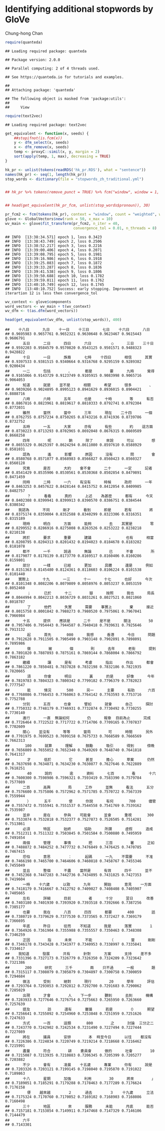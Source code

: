 Identifying additional stopwords by GloVe
================
Chung-hong Chan

``` r
require(quanteda)
```

    ## Loading required package: quanteda

    ## Package version: 2.0.0

    ## Parallel computing: 2 of 4 threads used.

    ## See https://quanteda.io for tutorials and examples.

    ## 
    ## Attaching package: 'quanteda'

    ## The following object is masked from 'package:utils':
    ## 
    ##     View

``` r
require(text2vec)
```

    ## Loading required package: text2vec

``` r
get_equivalent <- function(x, seeds) {
    ##stopifnot(is.fcm(x))
    y <- dfm_select(x, seeds)
    x <- dfm_remove(x, seeds)
    temp <- proxyC::simil(x, y, margin = 2)
    sort(apply(temp, 1, max), decreasing = TRUE)
}

hk_pr <- unlist(tokens(readRDS('hk_pr.RDS'), what = "sentence"))
names(hk_pr) <- seq(1, length(hk_pr))
stop_words <- dictionary(file = "stopwords_zh_traditional.yml")


## hk_pr %>% tokens(remove_punct = TRUE) %>% fcm("window", window = 1, tri = FALSE, ordered = TRUE) -> hk_pr_fcm


## head(get_equivalent(hk_pr_fcm, unlist(stop_words$pronoun)), 30)

pr_fcm2 <- fcm(tokens(hk_pr), context = "window", count = "weighted", weights = 1 / (1:5), tri = TRUE)
glove <- GlobalVectors$new(rank = 50, x_max = 10)
wv_main <- glove$fit_transform(pr_fcm2, n_iter = 40,
                               convergence_tol = 0.01, n_threads = 8)
```

    ## INFO  [13:38:34.571] epoch 1, loss 0.3423 
    ## INFO  [13:38:43.749] epoch 2, loss 0.2506 
    ## INFO  [13:38:52.217] epoch 3, loss 0.2216 
    ## INFO  [13:39:00.406] epoch 4, loss 0.2071 
    ## INFO  [13:39:08.795] epoch 5, loss 0.1981 
    ## INFO  [13:39:16.986] epoch 6, loss 0.1918 
    ## INFO  [13:39:25.083] epoch 7, loss 0.1872 
    ## INFO  [13:39:33.287] epoch 8, loss 0.1836 
    ## INFO  [13:39:41.538] epoch 9, loss 0.1806 
    ## INFO  [13:39:50.688] epoch 10, loss 0.1782 
    ## INFO  [13:39:59.011] epoch 11, loss 0.1762 
    ## INFO  [13:40:10.749] epoch 12, loss 0.1745 
    ## INFO  [13:40:10.752] Success: early stopping. Improvement at iterartion 12 is less then convergence_tol

``` r
wv_context <- glove$components
word_vectors <- wv_main + t(wv_context)
wv_dfm <- t(as.dfm(word_vectors))
```

``` r
head(get_equivalent(wv_dfm, unlist(stop_words)), 400)
```

    ##    十八日      九日    十一日    十三日      七日    十六日      八日 
    ## 0.9695983 0.9657761 0.9652321 0.9630648 0.9623467 0.9615443 0.9606791 
    ##      五日      二日      四日      六日         ○      三日    三十日 
    ## 0.9592203 0.9584579 0.9570820 0.9543125 0.9501571 0.9488323 0.9428822 
    ##      十日      一日      族裔      七時    十四日      相信      其實 
    ## 0.9397533 0.9381515 0.9340664 0.9316768 0.9295159 0.9289382 0.9200434 
    ##      一二      包括        ，      都是        要      九時      覺得 
    ## 0.9165066 0.9143729 0.9123749 0.9105915 0.9083998 0.9065716 0.9064053 
    ##      知道      就是    並不是      相關      希望      很多        、 
    ## 0.9039266 0.9024895 0.8995123 0.8941629 0.8936015 0.8904421 0.8888716 
    ##      八時      六時      五年      也是      十時        等      有否 
    ## 0.8867816 0.8823961 0.8819617 0.8810333 0.8792741 0.8792304 0.8772031 
    ##      雖然      當然      當中      三年      現在    二十四      一個 
    ## 0.8762755 0.8757234 0.8750265 0.8743216 0.8741936 0.8739786 0.8732752 
    ##      五時      一五      大家      亦有      有些        約    這方面 
    ## 0.8730223 0.8713293 0.8702965 0.8692048 0.8676315 0.8669589 0.8668258 
    ##      四年        呢        餉      除了      來說      可以        想 
    ## 0.8655329 0.8625397 0.8624294 0.8611080 0.8597610 0.8588929 0.8581031 
    ##      認為        遙      影響      原因      沒有        問        會 
    ## 0.8580768 0.8571077 0.8568983 0.8566827 0.8560423 0.8560327 0.8560128 
    ##      究竟      是否      大約    會不會      二十      一定      記者 
    ## 0.8541429 0.8535906 0.8530561 0.8530368 0.8502854 0.8479891 0.8471459 
    ##      同時      二時      一六    有沒有      時候      政府      一年 
    ## 0.8463253 0.8457622 0.8428144 0.8415752 0.8412054 0.8409985 0.8402757 
    ##        ？      看看      真的      上述    為甚麼      都有      今天 
    ## 0.8402308 0.8399941 0.8399913 0.8390570 0.8386751 0.8384544 0.8380342 
    ##    我認為      不同      剛才      看到      即是      若有        將 
    ## 0.8375174 0.8359004 0.8352588 0.8340299 0.8323306 0.8316351 0.8315189 
    ##      現時      明白      方面      能夠        去    其實是        零 
    ## 0.8299552 0.8286916 0.8275008 0.8263526 0.8253222 0.8238218 0.8210138 
    ##      將於      要求      重要      建議        。      也有      相當 
    ## 0.8208795 0.8204313 0.8201432 0.8194023 0.8184678 0.8183282 0.8181078 
    ##      都不      一千      說過      無論        已      不會        所 
    ## 0.8179077 0.8178139 0.8173770 0.8169517 0.8160406 0.8160286 0.8159801 
    ##      部分      一樣      已經      更加      具體      還是      例如 
    ## 0.8151363 0.8145480 0.8124361 0.8118603 0.8106224 0.8101538 0.8101440 
    ##    實際上      十九      一三      十一      十七      也好      今次 
    ## 0.8101348 0.8082206 0.8079809 0.8058976 0.8053237 0.8053159 0.8052460 
    ##        ；      已於      十二        嶽      按照      我也      局長 
    ## 0.8044994 0.8042213 0.8036729 0.8031261 0.8027521 0.8021060 0.8018787 
    ##        了      他們      失實      需要    事實上        棄      接近 
    ## 0.8015758 0.8001842 0.7988273 0.7980520 0.7975061 0.7967041 0.7966984 
    ##      十五      提供    應該是      二千    是不是      關注        50 
    ## 0.7957406 0.7954443 0.7944587 0.7940418 0.7939631 0.7925646 0.7913132 
    ##        起      首先       000      我想      香港      今日      問題 
    ## 0.7912628 0.7911505 0.7905490 0.7903148 0.7902891 0.7898091 0.7895986 
    ##        做        被        個        則      去年      老街      提到 
    ## 0.7891820 0.7887893 0.7875161 0.7869144 0.7868004 0.7866792 0.7863182 
    ##      繼續        讓      是有      考慮      指出      作出      都會 
    ## 0.7861220 0.7850481 0.7837828 0.7832198 0.7832186 0.7821935 0.7820665 
    ##        須      你會      明日        裏      的是      好像      今年 
    ## 0.7819783 0.7804323 0.7800342 0.7799182 0.7796379 0.7782023 0.7777547 
    ##        能      情況       500      另一      主要      有助      六百 
    ## 0.7768086 0.7766453 0.7766063 0.7764142 0.7763593 0.7753716 0.7752788 
    ##      分別      五百      也會      譬如      就會      自己      探討 
    ## 0.7750332 0.7748179 0.7746931 0.7732874 0.7730492 0.7730255 0.7730140 
    ##      進行      一直  無論如何        仍      報章  目前為止      完成 
    ## 0.7726464 0.7722522 0.7717722 0.7714706 0.7709165 0.7707837 0.7702609 
    ##      關心    並沒有      等等      當局        可      時間      另外 
    ## 0.7701975 0.7699523 0.7699158 0.7675733 0.7668589 0.7666569 0.7662313 
    ##       100      就算      理解      鼓勵      吸引      得到      傍晚 
    ## 0.7656809 0.7655052 0.7652340 0.7649269 0.7648740 0.7641818 0.7641317 
    ##        才      低於        它      甚至      擔心      草案      仍然 
    ## 0.7637698 0.7634871 0.7634230 0.7630877 0.7627646 0.7622889 0.7618251 
    ##        40      說的        逾      資料      七百        看      十六 
    ## 0.7600300 0.7598986 0.7596321 0.7593419 0.7583390 0.7579784 0.7577089 
    ##      二百      高興        局      工作      並無      看法      五分 
    ## 0.7576600 0.7575806 0.7572962 0.7571785 0.7570722 0.7567339 0.7559944 
    ##        ）      五千        使      你說      有何       700      儘管 
    ## 0.7557472 0.7555941 0.7551537 0.7544558 0.7541769 0.7539162 0.7535987 
    ##      並非      是在      參與    可能會      並會      重視       300 
    ## 0.7533074 0.7532818 0.7532377 0.7527873 0.7526505 0.7514281 0.7513861 
    ##      必須      特區      始終      協助      所謂      虛假      造成 
    ## 0.7512311 0.7511322 0.7503845 0.7501584 0.7500880 0.7495959 0.7491654 
    ##      兩個      管理      事情        把      三百        署      正如 
    ## 0.7488872 0.7484252 0.7477732 0.7476849 0.7476425 0.7470785 0.7467415 
    ##      恐怕      意思        ：      起碼      一九    不需要      不准 
    ## 0.7466198 0.7465700 0.7464606 0.7460818 0.7458767 0.7455346 0.7455049 
    ##      並且      整個      不盡    當然是      有效      四千      並不 
    ## 0.7452368 0.7447283 0.7442736 0.7434895 0.7431825 0.7427353 0.7419604 
    ##      一時    十六歲      以致      九年      開始      意見    一方面 
    ## 0.7418179 0.7416667 0.7412792 0.7409027 0.7408408 0.7405907 0.7405665 
    ##      左右      詳細      目前        者      十分      翌日      改善 
    ## 0.7403180 0.7401930 0.7393920 0.7393518 0.7392666 0.7387256 0.7385177 
    ##      也要      我在      八百      四百      都要       400        話 
    ## 0.7380719 0.7379629 0.7377530 0.7373565 0.7372427 0.7369179 0.7366695 
    ##      年底      昨日      從而    不知道      我是      落實        １ 
    ## 0.7364926 0.7361904 0.7355988 0.7355557 0.7350463 0.7348308 0.7346259 
    ##      正因        指      未來      不能        （        當      剛剛 
    ## 0.7346178 0.7343428 0.7341977 0.7340953 0.7338997 0.7335841 0.7334617 
    ##    我知道      發展      共有      針對      方案      支持    差不多 
    ## 0.7331396 0.7327173 0.7326779 0.7326350 0.7324209 0.7323642 0.7321386 
    ##       200      研究      三千        兩    只不過      一般        題 
    ## 0.7315117 0.7308079 0.7305879 0.7304897 0.7300758 0.7300059 0.7294684 
    ##      做法      受到      絕對      現行        20      學年      評估 
    ## 0.7293764 0.7293053 0.7292812 0.7292700 0.7291683 0.7290062 0.7285029 
    ##      出現      才會        人    下一步      聽到      去到      機構 
    ## 0.7283933 0.7277646 0.7276754 0.7275663 0.7265950 0.7263660 0.7257639 
    ##      提及        訪      還有      審議      若是        ０      期望 
    ## 0.7256641 0.7255092 0.7254960 0.7253848 0.7251959 0.7251626 0.7247633 
    ##      方式      一百      這類       800        之      討論  三分之二 
    ## 0.7243770 0.7242902 0.7242534 0.7231490 0.7227494 0.7227444 0.7227089 
    ##      將在      議員      安排        本  時至今日      以往    都沒有 
    ## 0.7226386 0.7224834 0.7220749 0.7219214 0.7218668 0.7216462 0.7215991 
    ##      盡量      符合        耕    委員會      做的      社會        10 
    ## 0.7215087 0.7213935 0.7210883 0.7206345 0.7205399 0.7205277 0.7203882 
    ##      不少      會有      凌晨    十五歲      專業      你有      說是 
    ## 0.7203326 0.7203121 0.7199145 0.7198040 0.7195870 0.7191022 0.7189863 
    ##      十八      星期      加強      利用        30      將來        」 
    ## 0.7189051 0.7185291 0.7179288 0.7178463 0.7177289 0.7176624 0.7176158 
    ##        便    越來越        ２      過去        ３    十九歲      立法 
    ## 0.7175324 0.7170760 0.7170052 0.7169102 0.7168903 0.7168086 0.7160498 
    ##      三十      地區        來      服務      未能      月底      能否 
    ## 0.7157181 0.7153854 0.7149911 0.7147468 0.7147329 0.7146106 0.7144479 
    ##      六千 
    ## 0.7143301
